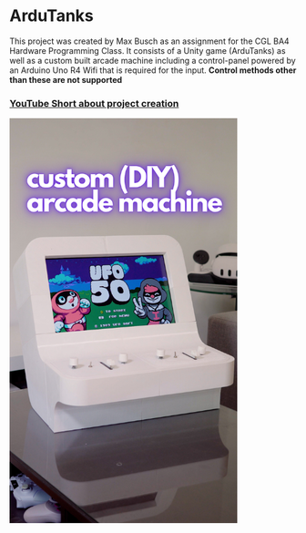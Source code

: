 # ArduTanks
This project was created by Max Busch as an assignment for the CGL BA4 Hardware Programming Class.
It consists of a Unity game (ArduTanks) as well as a custom built arcade machine including a control-panel powered by an Arduino Uno R4 Wifi that is required for the input. **Control methods other than these are not supported**


### [YouTube Short about project creation](https://youtube.com/shorts/AtszOTIaLDM?si=Mo6oWbbg-AOPVxbF)
<a href="https://www.youtube.com/watch?v=AtszOTIaLDM?si=Mo6oWbbg-AOPVxbF">
  <img src="_ReadMe%20Media/TiktokThumbnail.png" alt="Watch on YouTube" width="400"/>
</a>
